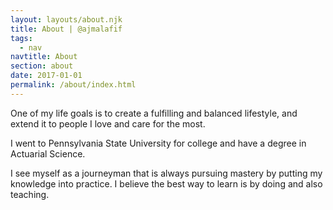```yaml
---
layout: layouts/about.njk
title: About | @ajmalafif
tags:
  - nav
navtitle: About
section: about
date: 2017-01-01
permalink: /about/index.html
---
```

<p class="mt0">One of my life goals is to create a fulfilling and balanced lifestyle, and extend it to people I love and care for the most.</p>

I went to Pennsylvania State University for college and have a degree in Actuarial Science.

I see myself as a journeyman that is always pursuing mastery by putting my knowledge into practice. I believe the best way to learn is by doing and also teaching.